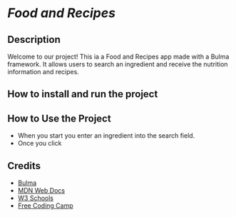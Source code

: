 # ***Food and Recipes***

## **Description**
  Welcome to our project! This ia a Food and Recipes app made with a Bulma framework. It allows users to search an ingredient and receive the nutrition information and recipes. 


## **How to install and run the project**






## **How to Use the Project**
- When you start you enter an ingredient into the search field.
- Once you click 




 ## **Credits**

- [Bulma](https://bulma.io/)
- [MDN Web Docs](https://developer.mozilla.org/en-US/docs/Web)
- [W3 Schools](https://www.w3schools.com/)
- [Free Coding Camp](https://www.freecodecamp.org/news/how-to-write-a-good-readme-file/)


